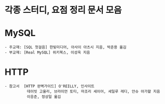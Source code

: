 # 각종 스터디, 요점 정리 문서 모음

# MySQL
```
- 주교재: [SQL 첫걸음] 한빛미디어, 아사이 아츠시 지음, 박준용 옮김
- 부교재: [Real MySQL] 위키북스, 이성욱 지음
```

# HTTP
```
- 참고서  [HTTP 완벽가이드] O'REILLY, 인사이트
          데이빗 고울리, 브라이언 토티, 마조리 세이어, 세일루 레디, 안슈 아가왈 지음
          이응준, 정상일 옮김
```